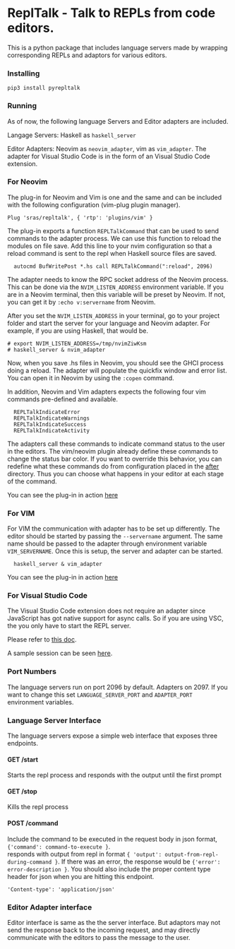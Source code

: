 # ReplTalk - Talk to REPLs from code editors.

This is a python package that includes language servers made by wrapping corresponding REPLs and adaptors for various editors.

### Installing

```
pip3 install pyrepltalk
```

### Running

As of now, the following language Servers and Editor adapters are included.

Langage Servers: Haskell as `haskell_server`

Editor Adapters: Neovim as `neovim_adapter`, vim as `vim_adapter`. The adapter for Visual Studio Code is in the form of an Visual Studio Code extension.

### For Neovim

The plug-in for Neovim and Vim is one and the same and can be included with the following configuration (vim-plug plugin manager).

```
Plug 'sras/repltalk', { 'rtp': 'plugins/vim' }
```

The plug-in exports a function `REPLTalkCommand` that can be used to send commands to the adapter process. We can use this function to reload the modules on file save.
Add this line to your nvim configuration so that a reload command is sent to the repl when Haskell source files are saved.

```
  autocmd BufWritePost *.hs call REPLTalkCommand(":reload", 2096)
```

The adapter needs to know the RPC socket address of the Neovim process. This can be done via the `NVIM_LISTEN_ADDRESS` environment variable. If you are in a Neovim terminal,
then this variable will be preset by Neovim. If not, you can get it by `:echo v:servername` from Neovim. 

After you set the `NVIM_LISTEN_ADDRESS` in your terminal, go to your project folder and start the server for your language and Neovim adapter. For example, if you are using Haskell, that would be.

```
# export NVIM_LISTEN_ADDRESS=/tmp/nvimZiwKsm 
# haskell_server & nvim_adapter
```

Now, when you save .hs files in Neovim, you should see the GHCI process doing a reload. The adapter will populate the quickfix window and error list. You can open it in Neovim by using the `:copen` command.

In addition, Neovim and Vim adapters expects the following four vim commands pre-defined and available.

```
  REPLTalkIndicateError
  REPLTalkIndicateWarnings
  REPLTalkIndicateSuccess
  REPLTalkIndicateActivity
```

The adapters call these commands to indicate command status to the user in the editors.
The vim/neovim plugin already define these commands to change the status bar color. If you want to override this behavior, you can redefine what these commands do from configuration placed in the [after](http://vimdoc.sourceforge.net/htmldoc/options.html#after-directory) directory. Thus you can choose what happens in your editor at each stage of the command.

You can see the plug-in in action [here](https://youtu.be/iblExnkhy4s)

### For VIM

For VIM the communication with adapter has to be set up differently. The editor should be started by passing the `--servername` argument. The same name should be passed to the adapter through environment variable `VIM_SERVERNAME`.
Once this is setup, the server and adapter can be started.

```
  haskell_server & vim_adapter
```

You can see the plug-in in action [here](https://youtu.be/iblExnkhy4s)

### For Visual Studio Code

The Visual Studio Code extension does not require an adapter since JavaScript has got native support for async calls. So if you are using VSC, the you only have to start the REPL server.

Please refer to [this doc](https://github.com/sras/repltalk/tree/master/plugins/vsc).

A sample session can be seen [here](https://youtu.be/FgdxkvXk874).

### Port Numbers

The language servers run on port 2096 by default. Adapters on 2097. If you want to change this
set `LANGUAGE_SERVER_PORT` and `ADAPTER_PORT` environment variables.

### Language Server Interface

The language servers expose a simple web interface that exposes three endpoints.

#### GET /start

Starts the repl process and responds with the output until the first prompt

#### GET /stop

Kills the repl process

#### POST /command

Include the command to be executed in the request body in json format, `{'command': command-to-execute }`.  
responds with output from repl in format `{ 'output': output-from-repl-during-command }`. If there was an
error, the response would be `{'error': error-description }`. You should also include the proper content type header for json when you are hitting this endpoint.

```'Content-type': 'application/json'```

### Editor Adapter interface

Editor interface is same as the the server interface. But adaptors may not send the response back to the incoming request, and may directly communicate with the editors to pass the message to the user.
